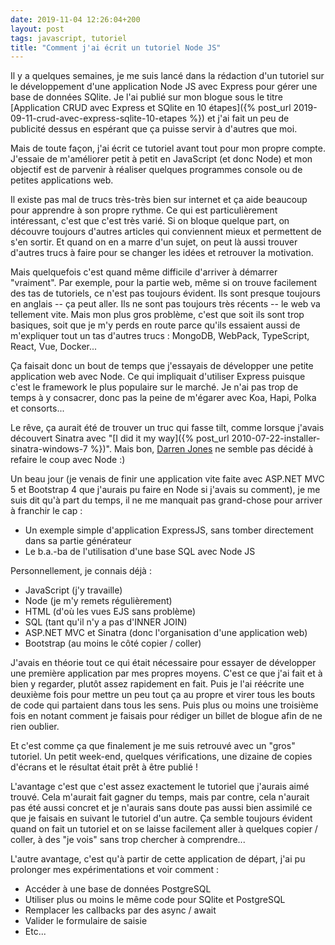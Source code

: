```yaml
---
date: 2019-11-04 12:26:04+200
layout: post
tags: javascript, tutoriel
title: "Comment j'ai écrit un tutoriel Node JS"
---
```


Il y a quelques semaines, je me suis lancé dans la rédaction d'un tutoriel sur
le développement d'une application Node JS avec Express pour gérer une base de
données SQlite. Je l'ai publié sur mon blogue sous le titre [Application CRUD
avec Express et SQlite en 10 étapes]({% post_url 2019-09-11-crud-avec-express-sqlite-10-etapes %})
et j'ai fait un peu de publicité dessus en espérant que ça puisse servir à
d'autres que moi.

Mais de toute façon, j'ai écrit ce tutoriel avant tout pour mon propre compte.
J'essaie de m'améliorer petit à petit en JavaScript (et donc Node) et mon
objectif est de parvenir à réaliser quelques programmes console ou de petites
applications web.

Il existe pas mal de trucs très-très bien sur internet et ça aide beaucoup pour
apprendre à son propre rythme. Ce qui est particulièrement intéressant, c'est
que c'est très varié. Si on bloque quelque part, on découvre toujours d'autres
articles qui conviennent mieux et permettent de s'en sortir. Et quand on en a
marre d'un sujet, on peut là aussi trouver d'autres trucs à faire pour se
changer les idées et retrouver la motivation.

Mais quelquefois c'est quand même difficile d'arriver à démarrer "vraiment". Par
exemple, pour la partie web, même si on trouve facilement des tas de tutoriels,
ce n'est pas toujours évident. Ils sont presque toujours en anglais -- ça peut
aller. Ils ne sont pas toujours très récents -- le web va tellement vite. Mais
mon plus gros problème, c'est que soit ils sont trop basiques, soit que je m'y
perds en route parce qu'ils essaient aussi de m'expliquer tout un tas d'autres
trucs : MongoDB, WebPack, TypeScript, React, Vue, Docker...

Ça faisait donc un bout de temps que j'essayais de développer une petite
application web avec Node. Ce qui impliquait d'utiliser Express puisque c'est
le framework le plus populaire sur le marché. Je n'ai pas trop de temps à y
consacrer, donc pas la peine de m'égarer avec Koa, Hapi, Polka et consorts...

Le rêve, ça aurait été de trouver un truc qui fasse tilt, comme lorsque j'avais
découvert Sinatra avec "[I did it my way]({% post_url 2010-07-22-installer-sinatra-windows-7 %})".
Mais bon, [Darren Jones](https://twitter.com/daz4126) ne semble pas décidé à
refaire le coup avec Node :)

Un beau jour (je venais de finir une application vite faite avec ASP.NET MVC 5
et Bootstrap 4 que j'aurais pu faire en Node si j'avais su comment), je me suis
dit qu'à part du temps, il ne me manquait pas grand-chose pour arriver à
franchir le cap :

* Un exemple simple d'application ExpressJS, sans tomber directement dans sa
partie générateur
* Le b.a.-ba de l'utilisation d'une base SQL avec Node JS

Personnellement, je connais déjà :

* JavaScript (j'y travaille)
* Node (je m'y remets régulièrement)
* HTML (d'où les vues EJS sans problème)
* SQL (tant qu'il n'y a pas d'INNER JOIN)
* ASP.NET MVC et Sinatra (donc l'organisation d'une application web)
* Bootstrap (au moins le côté copier / coller)

J'avais en théorie tout ce qui était nécessaire pour essayer de développer une
première application par mes propres moyens. C'est ce que j'ai fait et à bien y
regarder, plutôt assez rapidement en fait. Puis je l'ai réécrite une deuxième
fois pour mettre un peu tout ça au propre et virer tous les bouts de code qui
partaient dans tous les sens. Puis plus ou moins une troisième fois en notant
comment je faisais pour rédiger un billet de blogue afin de ne rien oublier.

Et c'est comme ça que finalement je me suis retrouvé avec un "gros" tutoriel. Un
petit week-end, quelques vérifications, une dizaine de copies d'écrans et le
résultat était prêt à être publié !

L'avantage c'est que c'est assez exactement le tutoriel que j'aurais aimé
trouvé. Cela m'aurait fait gagner du temps, mais par contre, cela n'aurait pas
été aussi concret et je n'aurais sans doute pas aussi bien assimilé ce que je
faisais en suivant le tutoriel d'un autre. Ça semble toujours évident quand on
fait un tutoriel et on se laisse facilement aller à quelques copier / coller, à
des "je vois" sans trop chercher à comprendre...

L'autre avantage, c'est qu'à partir de cette application de départ, j'ai pu
prolonger mes expérimentations et voir comment :

* Accéder à une base de données PostgreSQL
* Utiliser plus ou moins le même code pour SQlite et PostgreSQL
* Remplacer les callbacks par des async / await
* Valider le formulaire de saisie
* Etc...

